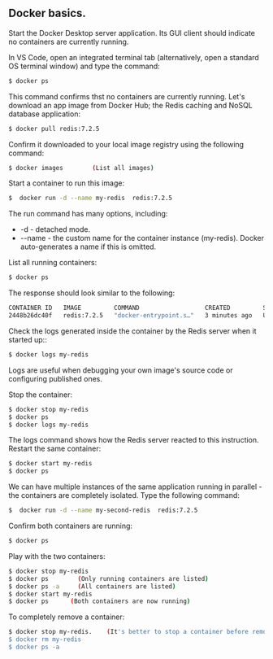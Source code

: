 ## Docker basics.

Start the Docker Desktop server application. Its GUI client should indicate no containers are currently running.

In VS Code, open an integrated terminal tab (alternatively, open a standard OS terminal window) and type the command:

```bash
$ docker ps
```

This command confirms thst no containers are currently running. Let's download an app image from Docker Hub; the Redis caching and NoSQL database application:

```bash
$ docker pull redis:7.2.5
```

Confirm it downloaded to your local image registry using the following command:

```bash
$ docker images        (List all images)
```

Start a container to run this image:

```bash
$  docker run -d --name my-redis  redis:7.2.5
```

The run command has many options, including:

- -d - detached mode.
- --name - the custom name for the container instance (my-redis). Docker auto-generates a name if this is omitted.

List all running containers:

```bash
$ docker ps
```

The response should look similar to the following:

```bash
CONTAINER ID   IMAGE         COMMAND                  CREATED         STATUS         PORTS      NAMES
2448b26dc40f   redis:7.2.5   "docker-entrypoint.s…"   3 minutes ago   Up 3 minutes   6379/tcp   my-redis
```

Check the logs generated inside the container by the Redis server when it started up::

```bash
$ docker logs my-redis
```

Logs are useful when debugging your own image's source code or configuring published ones.

Stop the container:

```bash
$ docker stop my-redis
$ docker ps
$ docker logs my-redis
```

The logs command shows how the Redis server reacted to this instruction. Restart the same container:

```bash
$ docker start my-redis
$ docker ps
```

We can have multiple instances of the same application running in parallel - the containers are completely isolated. Type the following command:

```bash
$  docker run -d --name my-second-redis  redis:7.2.5
```

Confirm both containers are running:

```bash
$ docker ps
```

Play with the two containers:

```bash
$ docker stop my-redis
$ docker ps        (Only running containers are listed)
$ docker ps -a     (All containers are listed)
$ docker start my-redis
$ docker ps      (Both containers are now running)
```

To completely remove a container:

```bash
$ docker stop my-redis.    (It's better to stop a container before removing it)
$ docker rm my-redis
$ docker ps -a
```

